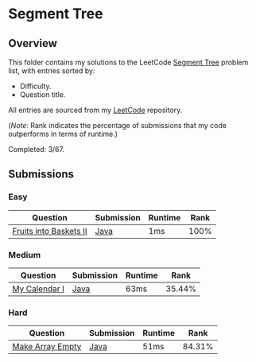 # Segment Tree

## Overview
This folder contains my solutions to the LeetCode [Segment Tree](https://leetcode.com/problem-list/segment-tree/) problem list,
with entries sorted by:
- Difficulty.
- Question title.

All entries are sourced from my [LeetCode](https://github.com/shumarb/leetcode) repository.

(*Note*: Rank indicates the percentage of submissions that my code outperforms in terms of runtime.)

Completed: 3/67.

## Submissions
### Easy
| Question                                                                                    | Submission                                                                                  | Runtime | Rank |
|---------------------------------------------------------------------------------------------|---------------------------------------------------------------------------------------------|---------|------|
| [Fruits into Baskets II](https://leetcode.com/problems/fruits-into-baskets-ii/description/) | [Java](https://github.com/shumarb/leetcode/blob/main/submissions/FruitsIntoBasketsTwo.java) | 1ms     | 100% |

### Medium
| Question                                                                            | Submission                                                                                | Runtime | Rank   |
|-------------------------------------------------------------------------------------|-------------------------------------------------------------------------------------------|---------|--------|
| [My Calendar I](https://leetcode.com/problems/my-calendar-i/description/)           | [Java](https://github.com/shumarb/leetcode/blob/main/submissions/MyCalendar.java)         | 63ms    | 35.44% |

### Hard
| Question                                                                                                                                       | Submission                                                                                                         | Runtime | Rank   |
|------------------------------------------------------------------------------------------------------------------------------------------------|--------------------------------------------------------------------------------------------------------------------|---------|--------|
| [Make Array Empty](https://leetcode.com/problems/make-array-empty/description/)                                                                | [Java](https://github.com/shumarb/leetcode/blob/main/submissions/MakeArrayEmpty.java)                              | 51ms    | 84.31% |
